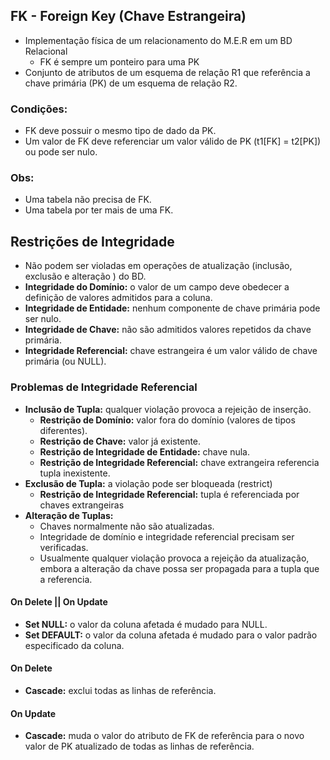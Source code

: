 ## FK - Foreign Key (Chave Estrangeira)
- Implementação física de um relacionamento do M.E.R em um BD Relacional
	- FK é sempre um ponteiro para uma PK
- Conjunto de atributos de um esquema de relação R1 que referência a chave primária (PK) de um esquema de relação R2.
### Condições:
- FK deve possuir o mesmo tipo de dado da PK.
- Um valor de FK deve referenciar um valor válido de PK (t1\[FK] = t2\[PK]) ou pode ser nulo.
### Obs:
- Uma tabela não precisa de FK.
- Uma tabela por ter mais de uma FK.
## Restrições de Integridade
- Não podem ser violadas em operações de atualização (inclusão, exclusão e alteração ) do BD.
- **Integridade do Domínio:** o valor de um campo deve obedecer a definição de valores admitidos para a coluna.
- **Integridade de Entidade:** nenhum componente de chave primária pode ser nulo.
- **Integridade de Chave:** não são admitidos valores repetidos da chave primária.
- **Integridade Referencial:** chave estrangeira é um valor válido de chave primária (ou NULL).
### Problemas de Integridade Referencial 
- **Inclusão de Tupla:** qualquer violação provoca a rejeição de inserção.
	- **Restrição de Domínio:** valor fora do domínio (valores de tipos diferentes).
	- **Restrição de Chave:** valor já existente.
	- **Restrição de Integridade de Entidade:** chave nula.
	- **Restrição de Integridade Referencial:** chave extrangeira referencia tupla inexistente.
- **Exclusão de Tupla:** a violação pode ser bloqueada (restrict)
	- **Restrição de Integridade Referencial:** tupla é referenciada por chaves extrangeiras
- **Alteração de Tuplas:** 
	- Chaves normalmente não são atualizadas.
	- Integridade de domínio e integridade referencial precisam ser verificadas.
	- Usualmente qualquer violação provoca a rejeição da atualização, embora a alteração da chave possa ser propagada para a tupla que a referencia.
#### On Delete || On Update
- **Set NULL:** o valor da coluna afetada é mudado para NULL.
- **Set DEFAULT:** o valor da coluna afetada é mudado para o valor padrão especificado da coluna.
#### On Delete
- **Cascade:** exclui todas as linhas de referência.
#### On Update
- **Cascade:** muda o valor do atributo de FK de referência para o novo valor de PK atualizado de todas as linhas de referência.